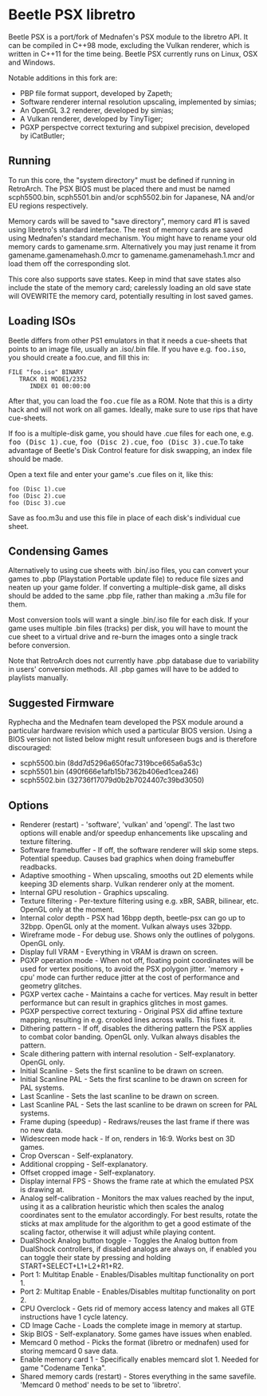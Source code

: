 # Beetle PSX libretro

Beetle PSX is a port/fork of Mednafen's PSX module to the libretro API. It can be compiled in C++98 mode, excluding the Vulkan renderer, which is written in C++11 for the time being. Beetle PSX currently runs on Linux, OSX and Windows.

Notable additions in this fork are:
* PBP file format support, developed by Zapeth;
* Software renderer internal resolution upscaling, implemented by simias;
* An OpenGL 3.2 renderer, developed by simias;
* A Vulkan renderer, developed by TinyTiger;
* PGXP perspectve correct texturing and subpixel precision, developed by iCatButler;

## Running

To run this core, the "system directory" must be defined if running in RetroArch.
The PSX BIOS must be placed there and must be named scph5500.bin, scph5501.bin and/or scph5502.bin for Japanese, NA and/or EU regions respectively.

Memory cards will be saved to "save directory", memory card #1 is saved using libretro's standard interface. The rest of memory cards are saved using Mednafen's standard mechanism. You might have to rename your old 
memory cards to gamename.srm. 
Alternatively you may just rename it from gamename.gamenamehash.0.mcr to gamename.gamenamehash.1.mcr and load them off the corresponding slot.

This core also supports save states. Keep in mind that save states also include the state of the memory card; carelessly loading an old save state will OVEWRITE the memory card, potentially resulting in lost saved games.

## Loading ISOs

Beetle differs from other PS1 emulators in that it needs a cue-sheets that points to an image file, usually an .iso/.bin file.
If you have e.g. <tt>foo.iso</tt>, you should create a foo.cue, and fill this in:

    FILE "foo.iso" BINARY
       TRACK 01 MODE1/2352
          INDEX 01 00:00:00

After that, you can load the <tt>foo.cue</tt> file as a ROM.
Note that this is a dirty hack and will not work on all games.
Ideally, make sure to use rips that have cue-sheets.

If foo is a multiple-disk game, you should have .cue files for each one, e.g. <tt>foo (Disc 1).cue</tt>, <tt>foo (Disc 2).cue</tt>, <tt>foo (Disc 3).cue</tt>.To take advantage of Beetle's Disk Control feature for disk swapping, an index file should be made.

Open a text file and enter your game's .cue files on it, like this:

    foo (Disc 1).cue
    foo (Disc 2).cue
    foo (Disc 3).cue

Save as foo.m3u and use this file in place of each disk's individual cue sheet.

## Condensing Games

Alternatively to using cue sheets with .bin/.iso files, you can convert your games to .pbp (Playstation Portable update file) to reduce file sizes and neaten up your game folder. If converting a multiple-disk game, all disks should be added to the same .pbp file, rather than making a .m3u file for them.

Most conversion tools will want a single .bin/.iso file for each disk. If your game uses multiple .bin files (tracks) per disk, you will have to mount the cue sheet to a virtual drive and re-burn the images onto a single track before conversion.

Note that RetroArch does not currently have .pbp database due to variability in users' conversion methods. All .pbp games will have to be added to playlists manually.

## Suggested Firmware

Ryphecha and the Mednafen team developed the PSX module around a particular hardware revision which used a particular BIOS version.
Using a BIOS version not listed below might result unforeseen bugs and is therefore discouraged: 

- scph5500.bin (8dd7d5296a650fac7319bce665a6a53c)
- scph5501.bin (490f666e1afb15b7362b406ed1cea246)
- scph5502.bin (32736f17079d0b2b7024407c39bd3050)

## Options

* Renderer (restart) - 'software', 'vulkan' and 'opengl'. The last two options will enable and/or speedup enhancements like upscaling and texture filtering.
* Software framebuffer - If off, the software renderer will skip some steps. Potential speedup. Causes bad graphics when doing framebuffer readbacks.
* Adaptive smoothing - When upscaling, smooths out 2D elements while keeping 3D elements sharp. Vulkan renderer only at the moment.
* Internal GPU resolution - Graphics upscaling.
* Texture filtering - Per-texture filtering using e.g. xBR, SABR, bilinear, etc. OpenGL only at the moment.
* Internal color depth - PSX had 16bpp depth, beetle-psx can go up to 32bpp. OpenGL only at the moment. Vulkan always uses 32bpp.
* Wireframe mode - For debug use. Shows only the outlines of polygons. OpenGL only.
* Display full VRAM - Everything in VRAM is drawn on screen.
* PGXP operation mode - When not off, floating point coordinates will be used for vertex positions, to avoid the PSX polygon jitter. 'memory + cpu' mode can further reduce jitter at the cost of performance and geometry glitches.
* PGXP vertex cache - Maintains a cache for vertices. May result in better performance but can result in graphics glitches in most games.
* PGXP perspective correct texturing - Original PSX did affine texture mapping, resulting in e.g. crooked lines across walls. This fixes it.
* Dithering pattern - If off, disables the dithering pattern the PSX applies to combat color banding. OpenGL only. Vulkan always disables the pattern.
* Scale dithering pattern with internal resolution - Self-explanatory. OpenGL only.
* Initial Scanline - Sets the first scanline to be drawn on screen.
* Initial Scanline PAL - Sets the first scanline to be drawn on screen for PAL systems.
* Last Scanline - Sets the last scanline to be drawn on screen.
* Last Scanline PAL - Sets the last scanline to be drawn on screen for PAL systems.
* Frame duping (speedup) - Redraws/reuses the last frame if there was no new data.
* Widescreen mode hack - If on, renders in 16:9. Works best on 3D games.
* Crop Overscan - Self-explanatory.
* Additional cropping - Self-explanatory.
* Offset cropped image - Self-explanatory.
* Display internal FPS - Shows the frame rate at which the emulated PSX is drawing at.
* Analog self-calibration - Monitors the max values reached by the input, using it as a calibration heuristic which then scales the analog coordinates sent to the emulator accordingly.
For best results, rotate the sticks at max amplitude for the algorithm to get a good estimate of the scaling factor, otherwise it will adjust while playing content.
* DualShock Analog button toggle - Toggles the Analog button from DualShock controllers, if disabled analogs are always on, if enabled you can toggle their state by pressing and holding START+SELECT+L1+L2+R1+R2.
* Port 1: Multitap Enable - Enables/Disables multitap functionality on port 1.
* Port 2: Multitap Enable - Enables/Disables multitap functionality on port 2.
* CPU Overclock - Gets rid of memory access latency and makes all GTE instructions have 1 cycle latency.
* CD Image Cache - Loads the complete image in memory at startup.
* Skip BIOS - Self-explanatory. Some games have issues when enabled.
* Memcard 0 method - Picks the format (libretro or mednafen) used for storing memcard 0 save data.
* Enable memory card 1 - Specifically enables memcard slot 1. Needed for game "Codename Tenka".
* Shared memory cards (restart) - Stores everything in the same savefile. 'Memcard 0 method' needs to be set to 'libretro'.
